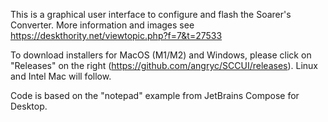 This is a graphical user interface to configure and flash the Soarer's Converter.
More information and images see https://deskthority.net/viewtopic.php?f=7&t=27533

To download installers for MacOS (M1/M2) and Windows, please click on "Releases" on the right (https://github.com/angryc/SCCUI/releases).
Linux and Intel Mac will follow.

Code is based on the "notepad" example from JetBrains Compose for Desktop.


